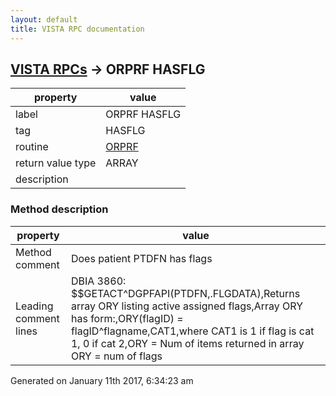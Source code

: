```yaml
---
layout: default
title: VISTA RPC documentation
---
```




## [VISTA RPCs](TableOfContent.md) &#8594; ORPRF HASFLG 

 property | value 
--- | --- 
 label | ORPRF HASFLG
 tag | HASFLG
 routine | [ORPRF](http://code.osehra.org/dox/Routine_ORPRF_source.html)
 return value type | ARRAY
 description | 


### Method description

 property | value 
--- | --- 
 Method comment | Does patient PTDFN has flags
 Leading comment lines | DBIA 3860: $$GETACT^DGPFAPI(PTDFN,.FLGDATA),Returns array ORY listing active assigned flags,Array ORY has form:,ORY(flagID) = flagID^flagname,CAT1,where CAT1 is 1 if flag is cat 1, 0 if cat 2,ORY = Num of items returned in array ORY = num of flags




Generated on January 11th 2017, 6:34:23 am
